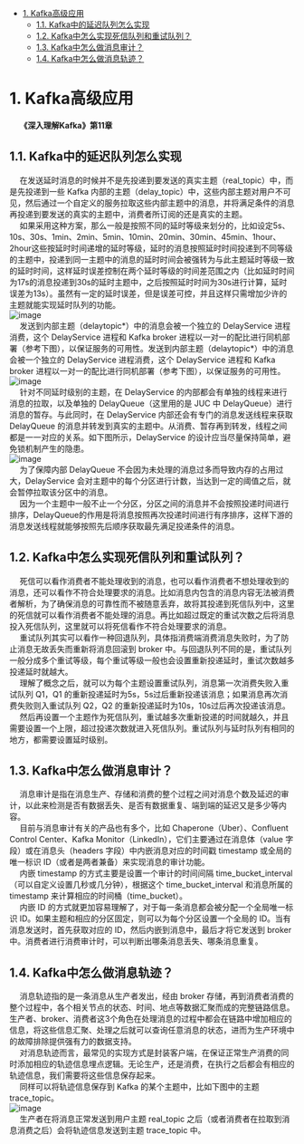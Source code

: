 
<!-- TOC -->

- [1. Kafka高级应用](#1-kafka高级应用)
    - [1.1. Kafka中的延迟队列怎么实现](#11-kafka中的延迟队列怎么实现)
    - [1.2. Kafka中怎么实现死信队列和重试队列？](#12-kafka中怎么实现死信队列和重试队列)
    - [1.3. Kafka中怎么做消息审计？](#13-kafka中怎么做消息审计)
    - [1.4. Kafka中怎么做消息轨迹？](#14-kafka中怎么做消息轨迹)

<!-- /TOC -->

# 1. Kafka高级应用  

&emsp; **《深入理解Kafka》第11章**  

## 1.1. Kafka中的延迟队列怎么实现  
&emsp; 在发送延时消息的时候并不是先投递到要发送的真实主题（real_topic）中，而是先投递到一些 Kafka 内部的主题（delay_topic）中，这些内部主题对用户不可见，然后通过一个自定义的服务拉取这些内部主题中的消息，并将满足条件的消息再投递到要发送的真实的主题中，消费者所订阅的还是真实的主题。  
&emsp; 如果采用这种方案，那么一般是按照不同的延时等级来划分的，比如设定5s、10s、30s、1min、2min、5min、10min、20min、30min、45min、1hour、2hour这些按延时时间递增的延时等级，延时的消息按照延时时间投递到不同等级的主题中，投递到同一主题中的消息的延时时间会被强转为与此主题延时等级一致的延时时间，这样延时误差控制在两个延时等级的时间差范围之内（比如延时时间为17s的消息投递到30s的延时主题中，之后按照延时时间为30s进行计算，延时误差为13s）。虽然有一定的延时误差，但是误差可控，并且这样只需增加少许的主题就能实现延时队列的功能。  
![image](https://gitee.com/wt1814/pic-host/raw/master/images/microService/mq/kafka/kafka-104.png)  
&emsp; 发送到内部主题（delaytopic*）中的消息会被一个独立的 DelayService 进程消费，这个 DelayService 进程和 Kafka broker 进程以一对一的配比进行同机部署（参考下图），以保证服务的可用性。发送到内部主题（delaytopic*）中的消息会被一个独立的 DelayService 进程消费，这个 DelayService 进程和 Kafka broker 进程以一对一的配比进行同机部署（参考下图），以保证服务的可用性。  
![image](https://gitee.com/wt1814/pic-host/raw/master/images/microService/mq/kafka/kafka-105.png)  
&emsp; 针对不同延时级别的主题，在 DelayService 的内部都会有单独的线程来进行消息的拉取，以及单独的 DelayQueue（这里用的是 JUC 中 DelayQueue）进行消息的暂存。与此同时，在 DelayService 内部还会有专门的消息发送线程来获取 DelayQueue 的消息并转发到真实的主题中。从消费、暂存再到转发，线程之间都是一一对应的关系。如下图所示，DelayService 的设计应当尽量保持简单，避免锁机制产生的隐患。  
![image](https://gitee.com/wt1814/pic-host/raw/master/images/microService/mq/kafka/kafka-106.png)  
&emsp; 为了保障内部 DelayQueue 不会因为未处理的消息过多而导致内存的占用过大，DelayService 会对主题中的每个分区进行计数，当达到一定的阈值之后，就会暂停拉取该分区中的消息。  
&emsp; 因为一个主题中一般不止一个分区，分区之间的消息并不会按照投递时间进行排序，DelayQueue的作用是将消息按照再次投递时间进行有序排序，这样下游的消息发送线程就能够按照先后顺序获取最先满足投递条件的消息。  

## 1.2. Kafka中怎么实现死信队列和重试队列？  
&emsp; 死信可以看作消费者不能处理收到的消息，也可以看作消费者不想处理收到的消息，还可以看作不符合处理要求的消息。比如消息内包含的消息内容无法被消费者解析，为了确保消息的可靠性而不被随意丢弃，故将其投递到死信队列中，这里的死信就可以看作消费者不能处理的消息。再比如超过既定的重试次数之后将消息投入死信队列，这里就可以将死信看作不符合处理要求的消息。  
&emsp; 重试队列其实可以看作一种回退队列，具体指消费端消费消息失败时，为了防止消息无故丢失而重新将消息回滚到 broker 中。与回退队列不同的是，重试队列一般分成多个重试等级，每个重试等级一般也会设置重新投递延时，重试次数越多投递延时就越大。  
&emsp; 理解了概念之后，就可以为每个主题设置重试队列，消息第一次消费失败入重试队列 Q1，Q1 的重新投递延时为5s，5s过后重新投递该消息；如果消息再次消费失败则入重试队列 Q2，Q2 的重新投递延时为10s，10s过后再次投递该消息。  
&emsp; 然后再设置一个主题作为死信队列，重试越多次重新投递的时间就越久，并且需要设置一个上限，超过投递次数就进入死信队列。重试队列与延时队列有相同的地方，都需要设置延时级别。  

## 1.3. Kafka中怎么做消息审计？
&emsp; 消息审计是指在消息生产、存储和消费的整个过程之间对消息个数及延迟的审计，以此来检测是否有数据丢失、是否有数据重复、端到端的延迟又是多少等内容。  
&emsp; 目前与消息审计有关的产品也有多个，比如 Chaperone（Uber）、Confluent Control Center、Kafka Monitor（LinkedIn），它们主要通过在消息体（value 字段）或在消息头（headers 字段）中内嵌消息对应的时间戳 timestamp 或全局的唯一标识 ID（或者是两者兼备）来实现消息的审计功能。  
&emsp; 内嵌 timestamp 的方式主要是设置一个审计的时间间隔 time_bucket_interval（可以自定义设置几秒或几分钟），根据这个 time_bucket_interval 和消息所属的 timestamp 来计算相应的时间桶（time_bucket）。  
&emsp; 内嵌 ID 的方式就更加容易理解了，对于每一条消息都会被分配一个全局唯一标识 ID。如果主题和相应的分区固定，则可以为每个分区设置一个全局的 ID。当有消息发送时，首先获取对应的 ID，然后内嵌到消息中，最后才将它发送到 broker 中。消费者进行消费审计时，可以判断出哪条消息丢失、哪条消息重复。  

## 1.4. Kafka中怎么做消息轨迹？
&emsp; 消息轨迹指的是一条消息从生产者发出，经由 broker 存储，再到消费者消费的整个过程中，各个相关节点的状态、时间、地点等数据汇聚而成的完整链路信息。生产者、broker、消费者这3个角色在处理消息的过程中都会在链路中增加相应的信息，将这些信息汇聚、处理之后就可以查询任意消息的状态，进而为生产环境中的故障排除提供强有力的数据支持。  
&emsp; 对消息轨迹而言，最常见的实现方式是封装客户端，在保证正常生产消费的同时添加相应的轨迹信息埋点逻辑。无论生产，还是消费，在执行之后都会有相应的轨迹信息，我们需要将这些信息保存起来。  
&emsp; 同样可以将轨迹信息保存到 Kafka 的某个主题中，比如下图中的主题 trace_topic。  
![image](https://gitee.com/wt1814/pic-host/raw/master/images/microService/mq/kafka/kafka-107.png)  
&emsp; 生产者在将消息正常发送到用户主题 real_topic 之后（或者消费者在拉取到消息消费之后）会将轨迹信息发送到主题 trace_topic 中。  